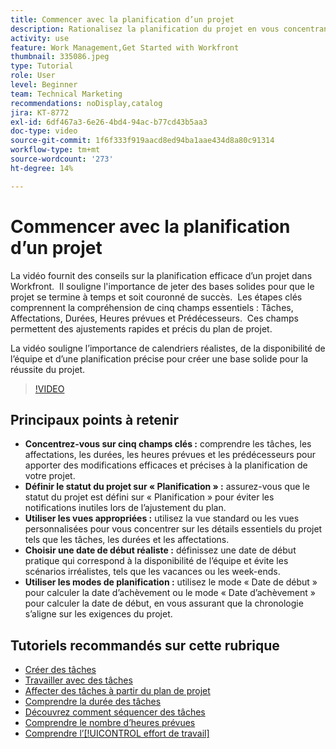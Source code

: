 ```yaml
---
title: Commencer avec la planification d’un projet
description: Rationalisez la planification du projet en vous concentrant sur les champs clés, en définissant le statut sur « Planification », en utilisant les vues appropriées, en sélectionnant des dates de début réalistes et en utilisant des modes de planification pour des chronologies précises.
activity: use
feature: Work Management,Get Started with Workfront
thumbnail: 335086.jpeg
type: Tutorial
role: User
level: Beginner
team: Technical Marketing
recommendations: noDisplay,catalog
jira: KT-8772
exl-id: 6df467a3-6e26-4bd4-94ac-b77cd43b5aa3
doc-type: video
source-git-commit: 1f6f333f919aacd8ed94ba1aae434d8a80c91314
workflow-type: tm+mt
source-wordcount: '273'
ht-degree: 14%

---
```


# Commencer avec la planification d’un projet

La vidéo fournit des conseils sur la planification efficace d’un projet dans Workfront. &#x200B; Il souligne l&#39;importance de jeter des bases solides pour que le projet se termine à temps et soit couronné de succès. &#x200B; Les étapes clés comprennent la compréhension de cinq champs essentiels : Tâches, Affectations, Durées, Heures prévues et Prédécesseurs. &#x200B; Ces champs permettent des ajustements rapides et précis du plan de projet. &#x200B;

La vidéo souligne l’importance de calendriers réalistes, de la disponibilité de l’équipe et d’une planification précise pour créer une base solide pour la réussite du projet. &#x200B;

>[!VIDEO](https://video.tv.adobe.com/v/335086/?quality=12&learn=on&enablevpops)

## Principaux points à retenir

* **Concentrez-vous sur cinq champs clés :** comprendre les tâches, les affectations, les durées, les heures prévues et les prédécesseurs pour apporter des modifications efficaces et précises à la planification de votre projet. &#x200B;
* **Définir le statut du projet sur « Planification » :** assurez-vous que le statut du projet est défini sur « Planification » pour éviter les notifications inutiles lors de l’ajustement du plan. &#x200B;
* **Utiliser les vues appropriées :** utilisez la vue standard ou les vues personnalisées pour vous concentrer sur les détails essentiels du projet tels que les tâches, les durées et les affectations. &#x200B;
* **Choisir une date de début réaliste :** définissez une date de début pratique qui correspond à la disponibilité de l’équipe et évite les scénarios irréalistes, tels que les vacances ou les week-ends. &#x200B;
* **Utiliser les modes de planification :** utilisez le mode « Date de début » pour calculer la date d’achèvement ou le mode « Date d’achèvement » pour calculer la date de début, en vous assurant que la chronologie s’aligne sur les exigences du projet. &#x200B;



## Tutoriels recommandés sur cette rubrique

* [Créer des tâches](/help/manage-work/tasks/how-to-create-tasks.md)
* [Travailler avec des tâches](/help/manage-work/tasks/work-with-tasks.md)
* [Affecter des tâches à partir du plan de projet](/help/manage-work/tasks/assign-tasks-from-the-project-plan.md)
* [Comprendre la durée des tâches](/help/manage-work/tasks/understand-task-durations.md)
* [Découvrez comment séquencer des tâches](/help/manage-work/tasks/learn-to-sequence-tasks.md)
* [Comprendre le nombre d’heures prévues](/help/manage-work/tasks/understand-planned-hours.md)
* [Comprendre l’[!UICONTROL effort de travail]](/help/manage-work/tasks/understand-work-effort.md)
